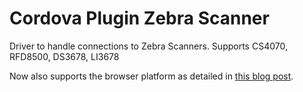 # Cordova Plugin Zebra Scanner

Driver to handle connections to Zebra Scanners. Supports CS4070, RFD8500, DS3678, LI3678

Now also supports the browser platform as detailed in [this blog post](http://moduscreate.com/supporting-the-browser-platform-in-a-cordova-plugin/).
